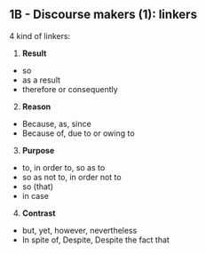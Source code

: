 ## 1B - Discourse makers (1): linkers  

4 kind of linkers:  
1. **Result**  
  - so  
  - as a result  
  - therefore or consequently  
2. **Reason**  
  - Because, as, since  
  - Because of, due to or owing to  
3. **Purpose**
  - to, in order to, so as to
  - so as not to, in order not to
  - so (that)
  - in case
4. **Contrast**
  - but, yet, however, nevertheless
  - In spite of, Despite, Despite the fact that
